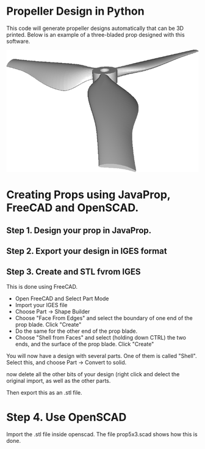 # Propeller Design in Python

This code will generate propeller designs automatically that can be 3D printed. Below is an example of a three-bladed prop designed with this software.

![alt text][prop5x3]




# Creating Props using JavaProp, FreeCAD and OpenSCAD.

## Step 1. Design your prop in JavaProp.

## Step 2. Export your design in IGES format

## Step 3. Create and STL fvrom IGES

This is done using FreeCAD.

* Open FreeCAD and Select Part Mode
* Import your IGES file
* Choose Part -> Shape Builder
* Choose "Face From Edges" and select the boundary of one end of the prop blade. Click "Create"
* Do the same for the other end of the prop blade.
* Choose "Shell from Faces" and select (holding down CTRL) the two ends, and the surface of the prop blade. Click "Create"

You will now have a design with several parts. One of them is called "Shell". Select this, and choose Part -> Convert to solid.

now delete all the other bits of your design (right click and delect the original import, as well as the other parts.

Then export this as an .stl file.


# Step 4. Use OpenSCAD

Import the .stl file inside openscad. The file prop5x3.scad shows how this is done.


[prop5x3]: https://github.com/tmolteno/3d/blob/master/prop/images/prop5x3.png "Three Bladed Prop"

